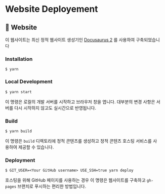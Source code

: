 # Website Deployement

## :page_facing_up: Website

이 웹사이트는 최신 정적 웹사이트 생성기인 [Docusaurus 2](https://docusaurus.io/) 를 사용하여 구축되었습니다

### Installation

```
$ yarn
```

### Local Development

```
$ yarn start
```

이 명령은 로컬의 개발 서버를 시작하고 브라우저 창을 엽니다. 대부분의 변경 사항은 서버를 다시 시작하지 않고도 실시간으로 반영됩니다.

### Build

```
$ yarn build
```

이 명령은 `build` 디렉토리에 정적 콘텐츠를 생성하고 정적 콘텐츠 호스팅 서비스를 사용하여 제공할 수 있습니다.

### Deployment

```
$ GIT_USER=<Your GitHub username> USE_SSH=true yarn deploy
```

호스팅을 위해 GitHub 페이지를 사용하는 경우 이 명령은 웹사이트를 구축하고 `gh-pages` 브랜치로 푸시하는 편리한 방법입니다.
